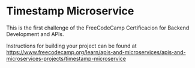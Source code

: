 # Timestamp Microservice

This is the first challenge of the FreeCodeCamp Certificacion for Backend Development and APIs.

Instructions for building your project can be found at https://www.freecodecamp.org/learn/apis-and-microservices/apis-and-microservices-projects/timestamp-microservice
